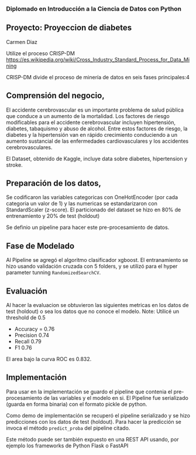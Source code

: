 ### Diplomado en Introducción a la Ciencia de Datos con Python

## Proyecto: Proyeccion de diabetes
Carmen Diaz

Utilize el proceso CRISP-DM https://es.wikipedia.org/wiki/Cross_Industry_Standard_Process_for_Data_Mining

CRISP-DM divide el proceso de minería de datos en seis fases principales:4 

## Comprensión del negocio,

El accidente cerebrovascular es un importante problema de salud pública que conduce a un aumento de la mortalidad. Los factores de riesgo modificables para el accidente cerebrovascular incluyen hipertensión, diabetes, tabaquismo y abuso de alcohol. Entre estos factores de riesgo, la diabetes y la hipertensión van en rápido crecimiento conduciendo a un aumento sustancial de las enfermedades cardiovasculares y los accidentes cerebrovasculares.

El Dataset, obtenido de Kaggle, incluye data sobre diabetes, hipertension y stroke.


## Preparación de los datos, 

Se codificaron las variables categoricas con OneHotEncoder (por cada categoria un valor de 1) y las numericas se estandarizaron con StandardScaler (z-score). El particionado del dataset se hizo en 80% de entrenamiento y 20% de test (holdout)

Se definio un pipeline para hacer este pre-procesamiento de datos. 

## Fase de Modelado

Al Pipeline se agregó el algoritmo clasificador xgboost. El entranamiento se hizo usando validación cruzada con 5 folders, y se utilizó para el hyper parameter tunning `RandomizedSearchCV`.

## Evaluación 


Al hacer la evaluacion se obtuvieron las siguientes metricas en los datos de test (holdout) o sea los datos que no conoce el modelo. Note: Utilicé un threshold de 0.5

- Accuracy = 0.76
- Precision 0.74
- Recall 0.79
- F1 0.76

El area bajo la curva ROC es 0.832.


## Implementación

Para usar en la implementación se guardo el pipeline que contenia el pre-procesamiento de las variables y el modelo en si. El Pipeline fue serializado (guarda en forma binaria) con el formato pickle de python.

Como demo de implementación se recuperó el pipeline serializado y se hizo predicciones con los datos de test (holdout). Para hacer la predicción se invoca el método `predict_proba` del pipeline citado.

Este método puede ser también expuesto en una REST API usando, por ejemplo los frameworks de Python Flask o FastAPI

